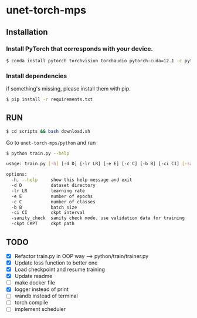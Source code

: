 # unet-torch-mps

## Installation 
### Install PyTorch that corresponds with your device. 
```bash 
$ conda install pytorch torchvision torchaudio pytorch-cuda=12.1 -c pytorch -c nvidia
```
### Install dependencies 
if something's missing, please install them with pip.
```bash
$ pip install -r requirements.txt
```

## RUN 
```bash
$ cd scripts && bash download.sh
```
Go to ```unet-torch-mps/python``` and run

```bash
$ python train.py --help

usage: train.py [-h] [-d D] [-lr LR] [-e E] [-c C] [-b B] [-ci CI] [-sanity_check] [-ckpt CKPT]

options:
  -h, --help     show this help message and exit
  -d D           dataset directory
  -lr LR         learning rate
  -e E           number of epochs
  -c C           number of classes
  -b B           batch size
  -ci CI         ckpt interval
  -sanity_check  sanity check mode. use validation data for training
  -ckpt CKPT     ckpt path
```

## TODO 
- [x] Refactor train.py in OOP way --> python/train/trainer.py
- [x] Update loss function to better one 
- [x] Load checkpoint and resume training
- [x] Update readme 
- [ ] make docker file 
- [x] logger instead of print 
- [ ] wandb instead of terminal 
- [ ] torch compile
- [ ] implement scheduler 
